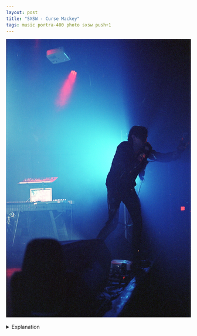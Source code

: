 ```yaml
---
layout: post
title: "SXSW - Curse Mackey"
tags: music portra-400 photo sxsw push+1
---
```


![Curse Mackey](/assets/images/2023-03/2023-03-16-curse-mackey.jpg)

<details>
	<summary>Explanation</summary>

	Another short one hopefully. This one's about Curse Mackey.<br><br>

	Like the last Curse Mackey picture, this was taken at Elysium and this one is honestly really simple. Unlike the last time I took pictures of Curse Mackey, this time he had lights set up at the front of the stage pointing towards each other. I intentionally waited, and almost blinded myself, for when he'd cross to catch this picture.<br><br>

	There isn't a whole lot of detail to the picture due to the really strong difference in light between the bright lights he's blocking and him. I do like that his gear setup is fully cloaked by the light and overall the vibe works just right.<br><br>

	One thing I'm not entirely sure about is what that red square on the right side of the picture is. No clue. Anyways that's it for this post, let's keep going.
</details>
